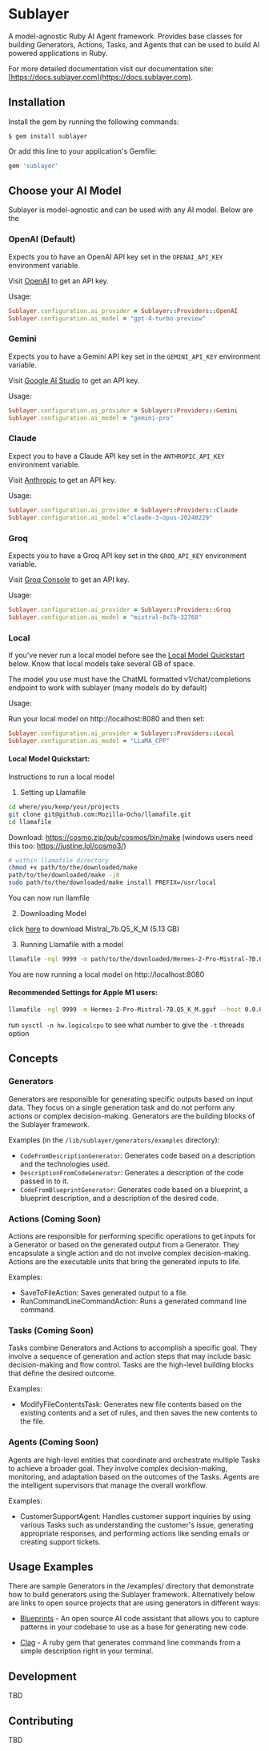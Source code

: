 # Sublayer

A model-agnostic Ruby AI Agent framework. Provides base classes for
building Generators, Actions, Tasks, and Agents that can be used to build AI
powered applications in Ruby.

For more detailed documentation visit our documentation site: [https://docs.sublayer.com](https://docs.sublayer.com).

## Installation

Install the gem by running the following commands:

    $ gem install sublayer

Or add this line to your application's Gemfile:

```ruby
gem 'sublayer'
```

## Choose your AI Model

Sublayer is model-agnostic and can be used with any AI model. Below are the

### OpenAI (Default)

Expects you to have an OpenAI API key set in the `OPENAI_API_KEY` environment variable.

Visit [OpenAI](https://openai.com/product) to get an API key.

Usage:
```ruby
Sublayer.configuration.ai_provider = Sublayer::Providers::OpenAI
Sublayer.configuration.ai_model = "gpt-4-turbo-preview"
```

### Gemini

Expects you to have a Gemini API key set in the `GEMINI_API_KEY` environment variable.

Visit [Google AI Studio](https://ai.google.dev/) to get an API key.

Usage:
```ruby
Sublayer.configuration.ai_provider = Sublayer::Providers::Gemini
Sublayer.configuration.ai_model = "gemini-pro"
```

### Claude

Expect you to have a Claude API key set in the `ANTHROPIC_API_KEY` environment variable.

Visit [Anthropic](https://anthropic.com/) to get an API key.


Usage:
```ruby
Sublayer.configuration.ai_provider = Sublayer::Providers::Claude
Sublayer.configuration.ai_model ="claude-3-opus-20240229"
```

### Groq

Expects you to have a Groq API key set in the `GROQ_API_KEY` environment variable.

Visit [Groq Console](https://console.groq.com/) to get an API key.

Usage:
```ruby
Sublayer.configuration.ai_provider = Sublayer::Providers::Groq
Sublayer.configuration.ai_model = "mixtral-8x7b-32768"
```

### Local

If you've never run a local model before see the [Local Model Quickstart](#local-model-quickstart) below. Know that local models take several GB of space.

The model you use must have the ChatML formatted v1/chat/completions endpoint to work with sublayer (many models do by default)

Usage:

Run your local model on http://localhost:8080 and then set:
```ruby
Sublayer.configuration.ai_provider = Sublayer::Providers::Local
Sublayer.configuration.ai_model = "LLaMA_CPP"
```

#### Local Model Quickstart:

Instructions to run a local model

1. Setting up Llamafile

  ```bash
  cd where/you/keep/your/projects
  git clone git@github.com:Mozilla-Ocho/llamafile.git
  cd llamafile
  ```

  Download: https://cosmo.zip/pub/cosmos/bin/make (windows users need this too: https://justine.lol/cosmo3/)

  ```bash
  # within llamafile directory
  chmod +x path/to/the/downloaded/make
  path/to/the/downloaded/make -j8
  sudo path/to/the/downloaded/make install PREFIX=/usr/local
  ```
  You can now run llamfile

2. Downloading Model

  click [here](https://huggingface.co/NousResearch/Hermes-2-Pro-Mistral-7B-GGUF/resolve/main/Hermes-2-Pro-Mistral-7B.Q5_K_M.gguf?download=true) to download Mistral_7b.Q5_K_M (5.13 GB)

3. Running Llamafile with a model

  ```bash
  llamafile -ngl 9999 -m path/to/the/downloaded/Hermes-2-Pro-Mistral-7B.Q5_K_M.gguf --host 0.0.0.0 -c 4096
  ```

  You are now running a local model on http://localhost:8080

#### Recommended Settings for Apple M1 users:
```bash
llamafile -ngl 9999 -m Hermes-2-Pro-Mistral-7B.Q5_K_M.gguf --host 0.0.0.0 --nobrowser -c 2048 --gpu APPLE -t 12
```
run `sysctl -n hw.logicalcpu` to see what number to give the `-t` threads option

## Concepts

### Generators

Generators are responsible for generating specific outputs based on input data.
They focus on a single generation task and do not perform any actions or complex
decision-making. Generators are the building blocks of the Sublayer framework.

Examples (in the `/lib/sublayer/generators/examples` directory):
- `CodeFromDescriptionGenerator`: Generates code based on a description and the
  technologies used.
- `DescriptionFromCodeGenerator`: Generates a description of the code passed in to
  it.
- `CodeFromBlueprintGenerator`: Generates code based on a blueprint, a blueprint
  description, and a description of the desired code.


### Actions (Coming Soon)

Actions are responsible for performing specific operations to get inputs for a
Generator or based on the generated output from a Generator. They encapsulate a
single action and do not involve complex decision-making. Actions are  the
executable units that bring the generated inputs to life.

Examples:
- SaveToFileAction: Saves generated output to a file.
- RunCommandLineCommandAction: Runs a generated command line command.

### Tasks (Coming Soon)

Tasks combine Generators and Actions to accomplish a specific goal. They involve
a sequence of generation and action steps that may include basic decision-making
and flow control. Tasks are the high-level building blocks that define the
desired outcome.

Examples:
- ModifyFileContentsTask: Generates new file contents based on the existing
  contents and a set of rules, and then saves the new contents to the file.

### Agents (Coming Soon)

Agents are high-level entities that coordinate and orchestrate multiple Tasks to
achieve a broader goal. They involve complex decision-making, monitoring, and
adaptation based on the outcomes of the Tasks. Agents are the intelligent
supervisors that manage the overall workflow.

Examples:
- CustomerSupportAgent: Handles customer support inquiries by using various
  Tasks such as understanding the customer's issue, generating appropriate
responses, and performing actions like sending emails or creating support
tickets.

## Usage Examples

There are sample Generators in the /examples/ directory that demonstrate how to
build generators using the Sublayer framework. Alternatively below are links to
open source projects that are using generators in different ways:

- [Blueprints](https://blueprints.sublayer.com) - An open source AI code
  assistant that allows you to capture patterns in your codebase to use as a
base for generating new code.

- [Clag](https://github.com/sublayerapp/clag) - A ruby gem that generates
  command line commands from a simple description right in your terminal.

## Development

TBD

## Contributing

TBD
